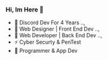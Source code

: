 ### Hi, Im Here 👋

- 🌠 Discord Dev For 4 Years ..,
- 🤍 Web Designer | Front End Dev ..,
- 🧪 Web Developer | Back End Dev ..,
- ⚡ Cyber Securty & PenTest
- 🍉 Programmer & App Dev
